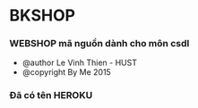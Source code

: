 # BKSHOP
### WEBSHOP mã nguồn dành cho môn csdl
- @author Le Vinh Thien - HUST
- @copyright By Me 2015
### Đã có tên HEROKU
